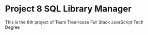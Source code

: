 # Project 8 SQL Library Manager
 This is the 8th project of Team TreeHouse Full Stack JavaScript Tech Degree
